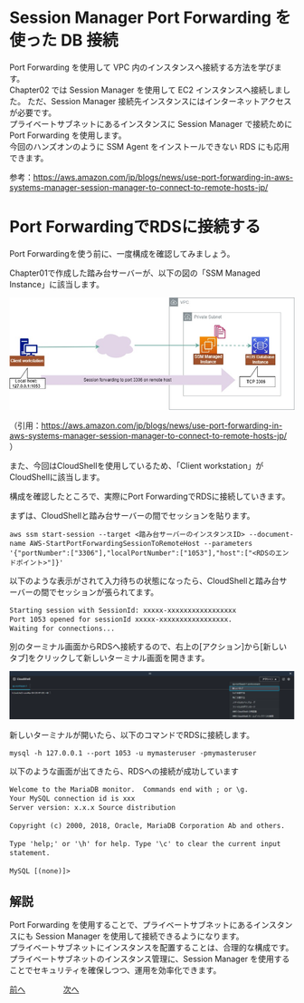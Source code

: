 # Session Manager Port Forwarding を使った DB 接続

Port Forwarding を使用して VPC 内のインスタンスへ接続する方法を学びます。  
Chapter02 では Session Manager を使用して EC2 インスタンスへ接続しました。
ただ、Session Manager 接続先インスタンスにはインターネットアクセスが必要です。  
プライベートサブネットにあるインスタンスに Session Manager で接続ために Port Forwarding を使用します。  
今回のハンズオンのように SSM Agent をインストールできない RDS にも応用できます。  

参考：https://aws.amazon.com/jp/blogs/news/use-port-forwarding-in-aws-systems-manager-session-manager-to-connect-to-remote-hosts-jp/


# Port ForwardingでRDSに接続する

Port Forwardingを使う前に、一度構成を確認してみましょう。  

Chapter01で作成した踏み台サーバーが、以下の図の「SSM Managed Instance」に該当します。  

![alt text](./img/chapter03_portForwarding_architecture.jpg)

（引用：https://aws.amazon.com/jp/blogs/news/use-port-forwarding-in-aws-systems-manager-session-manager-to-connect-to-remote-hosts-jp/ ）

また、今回はCloudShellを使用しているため、「Client workstation」がCloudShellに該当します。

構成を確認したところで、実際にPort ForwardingでRDSに接続していきます。

まずは、CloudShellと踏み台サーバーの間でセッションを貼ります。

```
aws ssm start-session --target <踏み台サーバーのインスタンスID> --document-name AWS-StartPortForwardingSessionToRemoteHost --parameters '{"portNumber":["3306"],"localPortNumber":["1053"],"host":["<RDSのエンドポイント>"]}'
```

以下のような表示がされて入力待ちの状態になったら、CloudShellと踏み台サーバーの間でセッションが張られてます。

```
Starting session with SessionId: xxxxx-xxxxxxxxxxxxxxxxx
Port 1053 opened for sessionId xxxxx-xxxxxxxxxxxxxxxxx.
Waiting for connections...

```

別のターミナル画面からRDSへ接続するので、右上の[アクション]から[新しいタブ]をクリックして新しいターミナル画面を開きます。

![alt text](./img/chapter03_open_newtab.jpg)

新しいターミナルが開いたら、以下のコマンドでRDSに接続します。

```
mysql -h 127.0.0.1 --port 1053 -u mymasteruser -pmymasteruser
```

以下のような画面が出てきたら、RDSへの接続が成功しています

```
Welcome to the MariaDB monitor.  Commands end with ; or \g.
Your MySQL connection id is xxx
Server version: x.x.x Source distribution

Copyright (c) 2000, 2018, Oracle, MariaDB Corporation Ab and others.

Type 'help;' or '\h' for help. Type '\c' to clear the current input statement.

MySQL [(none)]>
```

## 解説

Port Forwarding を使用することで、プライベートサブネットにあるインスタンスにも Session Manager を使用して接続できるようになります。  
プライベートサブネットにインスタンスを配置することは、合理的な構成です。プライベートサブネットのインスタンス管理に、Session Manager を使用することでセキュリティを確保しつつ、運用を効率化できます。

 [前へ](./chapter02.md) &nbsp; &nbsp; &nbsp; &nbsp; &nbsp; &nbsp; &nbsp; &nbsp; [次へ](./chapter04.md) 
